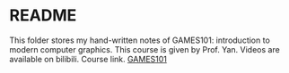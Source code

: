 # README 
This folder stores my hand-written notes of GAMES101: introduction to modern computer graphics. 
This course is given by Prof. Yan. Videos are available on bilibili. 
Course link. [GAMES101](https://www.bilibili.com/video/BV1X7411F744)
